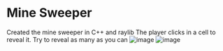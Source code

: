 # Mine Sweeper
Created the mine sweeper in C++ and raylib
The player clicks in a cell to reveal it. Try to reveal as many as you can
![image](https://github.com/arturosauraa/Mine-Sweeper/assets/96825781/f27a1dbb-b61d-463d-a844-10b1a92c8e12)
![image](https://github.com/arturosauraa/Mine-Sweeper/assets/96825781/82ea2c20-2de8-4d3f-805c-c00de217553b)
